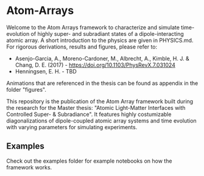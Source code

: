 # Atom-Arrays
Welcome to the Atom Arrays framework to characterize and simulate time-evolution of highly super- and subradiant states of a dipole-interacting atomic array. A short introduction to the physics are given in PHYSICS.md. For rigorous derivations, results and figures, please refer to: 

 - Asenjo-Garcia, A., Moreno-Cardoner, M., Albrecht, A., Kimble, H. J. &amp; Chang, D. E. (2017) - https://doi.org/10.1103/PhysRevX.7.031024
 - Henningsen, E. H. - TBD

Animations that are referenced in the thesis can be found as appendix in the folder "figures".

This repository is the publication of the Atom Array framework built during the research for the Master thesis: "Atomic Light-Matter Interfaces with Controlled Super- &amp; Subradiance". It features highly costumizable diagonalizations of dipole-coupled atomic array systems and time evolution with varying parameters for simulating experiments.

## Examples

Check out the examples folder for example notebooks on how the framework works. 